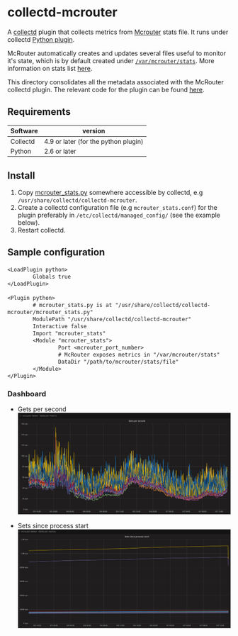 # collectd-mcrouter
A [collectd](http://collectd.org/) plugin that collects metrics from [Mcrouter](https://github.com/facebook/mcrouter) stats file. 
It runs under collectd [Python plugin](http://collectd.org/documentation/manpages/collectd-python.5.shtml).

McRouter automatically creates and updates several files useful to monitor it's state, which is by default created under [`/var/mcrouter/stats`](https://github.com/facebook/mcrouter/wiki/Stats-files).
More information on stats list [here](https://github.com/facebook/mcrouter/wiki/Stats-list).

This directory consolidates all the metadata associated with the McRouter collectd plugin. 
The relevant code for the plugin can be found [here](https://github.com/Radha13/collectd-mcrouter).

## Requirements
|Software | version|
|---------|---------|
|Collectd | 4.9 or later (for the python plugin)|
|Python   | 2.6 or later |


## Install

1. Copy [mcrouter_stats.py](https://github.com/Radha13/collectd-mcrouter/blob/master/mcrouter_stats.py) somewhere accessible by collectd, e.g `/usr/share/collectd/collectd-mcrouter`.
1. Create a collectd configuration file (e.g `mcrouter_stats.conf`) for the plugin preferably in `/etc/collectd/managed_config/` (see the example below).
1. Restart collectd.

## Sample configuration

```
<LoadPlugin python>
        Globals true
</LoadPlugin>

<Plugin python>
        # mcrouter_stats.py is at "/usr/share/collectd/collectd-mcrouter/mcrouter_stats.py"
        ModulePath "/usr/share/collectd/collectd-mcrouter"
        Interactive false
        Import "mcrouter_stats"
        <Module "mcrouter_stats">
                Port <mcrouter_port_number>
                # McRouter exposes metrics in "/var/mcrouter/stats"
                DataDir "/path/to/mcrouter/stats/file"
        </Module>
</Plugin>
```
### Dashboard
* Gets per second
![gets per second](dashboard/gets_per_second.png)

* Sets since process start
![sets since start](dashboard/sets_since_start.png)
